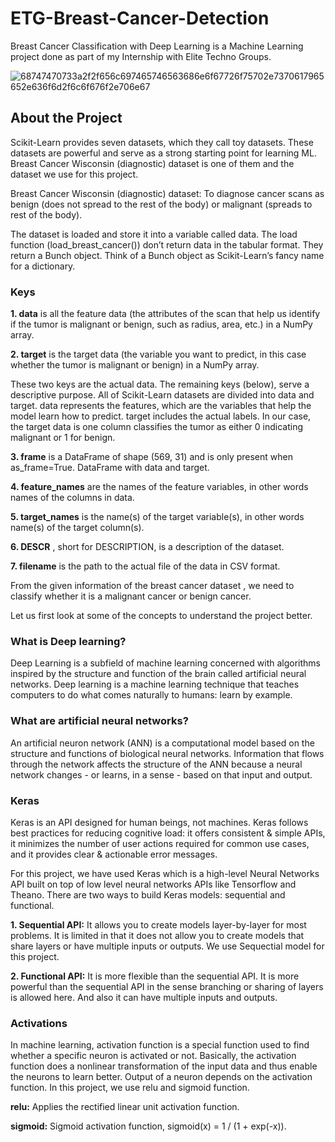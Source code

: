 # ETG-Breast-Cancer-Detection

Breast Cancer Classification with Deep Learning is a Machine Learning project done as part of my Internship with Elite Techno Groups.


![68747470733a2f2f656c697465746563686e6f67726f75702e7370617965652e636f6d2f6c6f676f2e706e67](https://user-images.githubusercontent.com/82995717/134895365-e9a18dc5-f6ce-4707-b8f7-882e2ebb143c.png)

## About the Project

Scikit-Learn provides seven datasets, which they call toy datasets. These datasets are powerful and serve as a strong starting point for learning ML. Breast Cancer Wisconsin (diagnostic) dataset is one of them and the dataset we use for this project.

Breast Cancer Wisconsin (diagnostic) dataset: To diagnose cancer scans as benign (does not spread to the rest of the body) or malignant (spreads to rest of the body).

The dataset is loaded and store it into a variable called data. The load function (load_breast_cancer()) don’t return data in the tabular format. They return a Bunch object. Think of a Bunch object as Scikit-Learn’s fancy name for a dictionary.

### Keys

**1. data** is all the feature data (the attributes of the scan that help us identify if the tumor is malignant or benign, such as radius, area, etc.) in a NumPy array.

**2. target** is the target data (the variable you want to predict, in this case whether the tumor is malignant or benign) in a NumPy array.

These two keys are the actual data. The remaining keys (below), serve a descriptive purpose. All of Scikit-Learn datasets are divided into data and target. data represents the features, which are the variables that help the model learn how to predict. target includes the actual labels. In our case, the target data is one column classifies the tumor as either 0 indicating malignant or 1 for benign.

**3. frame** is a DataFrame of shape (569, 31) and is only present when as_frame=True. DataFrame with data and target.

**4. feature_names** are the names of the feature variables, in other words names of the columns in data.

**5. target_names** is the name(s) of the target variable(s), in other words name(s) of the target column(s).

**6. DESCR** , short for DESCRIPTION, is a description of the dataset.

**7. filename** is the path to the actual file of the data in CSV format.

From the given information of the breast cancer dataset , we need to classify whether it is a malignant cancer or benign cancer.

Let us first look at some of the concepts to understand the project better.

### What is Deep learning?
Deep Learning is a subfield of machine learning concerned with algorithms inspired by the structure and function of the brain called artificial neural networks. Deep learning is a machine learning technique that teaches computers to do what comes naturally to humans: learn by example.

### What are artificial neural networks?
An artificial neuron network (ANN) is a computational model based on the structure and functions of biological neural networks. Information that flows through the network affects the structure of the ANN because a neural network changes - or learns, in a sense - based on that input and output.

### Keras
Keras is an API designed for human beings, not machines. Keras follows best practices for reducing cognitive load: it offers consistent & simple APIs, it minimizes the number of user actions required for common use cases, and it provides clear & actionable error messages.

For this project, we have used Keras which is a high-level Neural Networks API built on top of low level neural networks APIs like Tensorflow and Theano. There are two ways to build Keras models: sequential and functional.

**1. Sequential API:** It allows you to create models layer-by-layer for most problems. It is limited in that it does not allow you to create models that share layers or have multiple inputs or outputs. We use Sequectial model for this project.

**2. Functional API:** It is more flexible than the sequential API. It is more powerful than the sequential API in the sense branching or sharing of layers is allowed here. And also it can have multiple inputs and outputs.

### Activations
In machine learning, activation function is a special function used to find whether a specific neuron is activated or not. Basically, the activation function does a nonlinear transformation of the input data and thus enable the neurons to learn better. Output of a neuron depends on the activation function. In this project, we use relu and sigmoid function.

**relu:** Applies the rectified linear unit activation function.

**sigmoid:** Sigmoid activation function, sigmoid(x) = 1 / (1 + exp(-x)).
